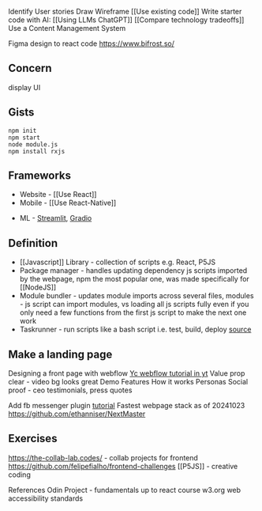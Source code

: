 
Identify User stories
Draw Wireframe
[[Use existing code]]
Write starter code with AI: [[Using LLMs ChatGPT]]
[[Compare technology tradeoffs]]
Use a Content Management System

Figma design to react code
https://www.bifrost.so/

## Concern
display UI

## Gists
```
npm init
npm start
node module.js
npm install rxjs
```

## Frameworks
- Website - [[Use React]]
- Mobile - [[Use React-Native]]
* ML - [Streamlit](https://streamlit.io/), [Gradio](https://github.com/gradio-app/gradio/)

## Definition
- [[Javascript]] Library - collection of scripts e.g. React, P5JS
- Package manager - handles updating dependency js scripts imported by the webpage, npm the most popular one, was made specifically for [[NodeJS]]
- Module bundler - updates module imports across several files, modules - js script can import modules, vs loading all js scripts fully even if you only need a few functions from the first js script to make the next one work  
- Taskrunner - run scripts like a bash script i.e. test, build, deploy
[source](https://peterxjang.com/blog/modern-javascript-explained-for-dinosaurs.html)

## Make a landing page
Designing a front page with webflow
[Yc webflow tutorial in yt](https://www.youtube.com/watch?v=B2JpZPSHaVM)
Value prop clear - video bg looks great
Demo
Features
How it works
Personas
Social proof - ceo testimonials, press quotes

Add fb messenger plugin [tutorial](https://www.youtube.com/watch?v=NCM0f0uChQQ)
Fastest webpage stack as of 20241023
https://github.com/ethanniser/NextMaster

## Exercises
https://the-collab-lab.codes/ - collab projects for frontend
https://github.com/felipefialho/frontend-challenges
[[P5JS]] - creative coding

References
Odin Project - fundamentals up to react course
w3.org web accessibility standards